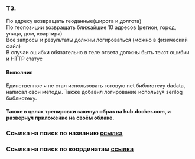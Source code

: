 ### ТЗ.
По адресу возвращать геоданные(широта и долгота)  
По геопозиции возвращать ближайшие 10 адресов (регион, город, улица, дом, квартира)  
Все запросы и результаты должны логироваться (можно в физический файл)  
В случаи ошибки обязательно в теле ответа должны быть текст ошибки и HTTP статус  


#### Выполнил
Единственное я не стал использовать готовую net библиотеку dadata, написал свои методы.
Также добавил логирование используя serilog библиотеку.

#### Также в целях тренировки закинул образ на hub.docker.com, и развернул приложение на своём облаке.

### Ссылка на поиск по названию [ссылка]( http://185.46.11.197:8000/geo-search?country=RU&city=Лесосибирск&street=Отрадный&limit=2)
### Ссылка на поиск по координатам [ссылка]( http://185.46.11.197:8000/geo-objects-min?lat=58.170006&lon=92.52838)


